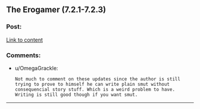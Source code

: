 ## The Erogamer (7.2.1-7.2.3)

### Post:

[Link to content](https://forum.questionablequesting.com/threads/the-erogamer-original.5465/page-244#post-2286792)

### Comments:

- u/OmegaGrackle:
  ```
  Not much to comment on these updates since the author is still trying to prove to himself he can write plain smut without consequencial story stuff. Which is a weird problem to have. Writing is still good though if you want smut.
  ```

---

